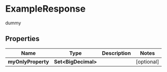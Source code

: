

# ExampleResponse

dummy

## Properties

| Name | Type | Description | Notes |
|------------ | ------------- | ------------- | -------------|
|**myOnlyProperty** | **Set&lt;BigDecimal&gt;** |  |  [optional] |



